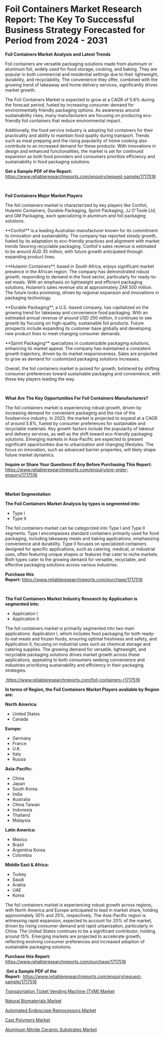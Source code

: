 <p><h1>Foil Containers Market Research Report: The Key To Successful Business Strategy Forecasted for Period from 2024 - 2031</h1></p><p><strong>Foil Containers Market Analysis and Latest Trends</strong></p>
<p><p>Foil containers are versatile packaging solutions made from aluminum or aluminum foil, widely used for food storage, cooking, and baking. They are popular in both commercial and residential settings due to their lightweight, durability, and recyclability. The convenience they offer, combined with the growing trend of takeaway and home delivery services, significantly drives market growth.</p><p>The Foil Containers Market is expected to grow at a CAGR of 5.6% during the forecast period, fueled by increasing consumer demand for environmentally friendly packaging options. As awareness around sustainability rises, many manufacturers are focusing on producing eco-friendly foil containers that reduce environmental impact. </p><p>Additionally, the food service industry is adopting foil containers for their practicality and ability to maintain food quality during transport. Trends such as meal prepping and the rising popularity of home cooking also contribute to an increased demand for these products. With innovations in design and enhanced functionalities, the market is set for continued expansion as both food providers and consumers prioritize efficiency and sustainability in food packaging solutions.</p></p>
<p><strong>Get a Sample PDF of the Report:&nbsp;</strong> <a href="https://www.reliableresearchreports.com/enquiry/request-sample/1717516?utm_campaign=1333&utm_medium=2&utm_source=Github&utm_content=ia&utm_term=14102024&utm_id=foil-containers">https://www.reliableresearchreports.com/enquiry/request-sample/1717516</a></p>
<p>&nbsp;</p>
<p><strong>Foil Containers Major Market Players</strong></p>
<p><p>The foil containers market is characterized by key players like Confoil, Hulamin Containers, Durable Packaging, Sprint Packaging, JJ O'Toole Ltd, and GM Packaging, each specializing in aluminum and foil packaging solutions.</p><p>**Confoil** is a leading Australian manufacturer known for its commitment to innovation and sustainability. The company has reported steady growth, fueled by its adaptation to eco-friendly practices and alignment with market trends favoring recyclable packaging. Confoil's sales revenue is estimated to be around AUD 35 million, with future growth anticipated through expanding product lines.</p><p>**Hulamin Containers**, based in South Africa, enjoys significant market presence in the African region. The company has demonstrated robust growth, responding to demand in the food sector, particularly for ready-to-eat meals. With an emphasis on lightweight and efficient packaging solutions, Hulamin’s sales revenue sits at approximately ZAR 500 million. The future looks promising, driven by regional expansion and innovations in packaging technology.</p><p>**Durable Packaging**, a U.S.-based company, has capitalized on the growing trend for takeaway and convenience food packaging. With an estimated annual revenue of around USD 250 million, it continues to see growth by focusing on high-quality, sustainable foil products. Future prospects include expanding its customer base globally and developing new product lines to meet changing consumer demands.</p><p>**Sprint Packaging** specializes in customizable packaging solutions, enhancing its market appeal. The company has maintained a consistent growth trajectory, driven by its market responsiveness. Sales are projected to grow as demand for customized packaging solutions increases.</p><p>Overall, the foil containers market is poised for growth, bolstered by shifting consumer preferences toward sustainable packaging and convenience, with these key players leading the way.</p></p>
<p>&nbsp;</p>
<p><strong>What Are The Key Opportunities For Foil Containers Manufacturers?</strong></p>
<p><p>The foil containers market is experiencing robust growth, driven by increasing demand for convenient packaging and the rise of the foodservice industry. In 2023, the market is projected to expand at a CAGR of around 5.8%, fueled by consumer preferences for sustainable and recyclable materials. Key growth factors include the popularity of takeout and delivery services, as well as the shift toward eco-friendly packaging solutions. Emerging markets in Asia-Pacific are expected to present significant opportunities due to urbanization and changing lifestyles. The focus on innovation, such as advanced barrier properties, will likely shape future market dynamics.</p></p>
<p><strong>Inquire or Share Your Questions If Any Before Purchasing This Report:</strong> <a href="https://www.reliableresearchreports.com/enquiry/pre-order-enquiry/1717516?utm_campaign=1333&utm_medium=2&utm_source=Github&utm_content=ia&utm_term=14102024&utm_id=foil-containers">https://www.reliableresearchreports.com/enquiry/pre-order-enquiry/1717516</a></p>
<p>&nbsp;</p>
<p><strong>Market Segmentation</strong></p>
<p><strong>The Foil Containers Market Analysis by types is segmented into:</strong></p>
<p><ul><li>Type I</li><li>Type II</li></ul></p>
<p><p>The foil containers market can be categorized into Type I and Type II segments. Type I encompasses standard containers primarily used for food packaging, including takeaway meals and baking applications, emphasizing convenience and durability. Type II focuses on specialized containers designed for specific applications, such as catering, medical, or industrial uses, often featuring unique shapes or features that cater to niche markets. Both types cater to the growing demand for versatile, recyclable, and effective packaging solutions across various industries.</p></p>
<p><strong>Purchase this Report:&nbsp;</strong><a href="https://www.reliableresearchreports.com/purchase/1717516?utm_campaign=1333&utm_medium=2&utm_source=Github&utm_content=ia&utm_term=14102024&utm_id=foil-containers">https://www.reliableresearchreports.com/purchase/1717516</a></p>
<p>&nbsp;</p>
<p><strong>The Foil Containers Market Industry Research by Application is segmented into:</strong></p>
<p><ul><li>Application I</li><li>Application II</li></ul></p>
<p><p>The foil containers market is primarily segmented into two main applications: Application I, which includes food packaging for both ready-to-eat meals and frozen foods, ensuring optimal freshness and safety, and Application II, focusing on industrial uses such as chemical storage and catering supplies. The growing demand for versatile, lightweight, and recyclable packaging solutions drives market growth across these applications, appealing to both consumers seeking convenience and industries prioritizing sustainability and efficiency in their packaging strategies.</p></p>
<p><a href="https://www.reliableresearchreports.com/foil-containers-r1717516?utm_campaign=1333&utm_medium=2&utm_source=Github&utm_content=ia&utm_term=14102024&utm_id=foil-containers">&nbsp;https://www.reliableresearchreports.com/foil-containers-r1717516</a></p>
<p><strong>In terms of Region, the Foil Containers Market Players available by Region are:</strong></p>
<p>
    <p> <strong> North America: </strong>
        <ul>
            <li>United States</li>
            <li>Canada</li>
        </ul>
        </p> 
    <p> <strong> Europe: </strong>
        <ul>
            <li>Germany</li>
            <li>France</li>
            <li>U.K.</li>
            <li>Italy</li>
            <li>Russia</li>
        </ul>
        </p> 
    <p> <strong> Asia-Pacific: </strong>
        <ul>
            <li>China</li>
            <li>Japan</li>
            <li>South Korea</li>
            <li>India</li>
            <li>Australia</li>
            <li>China Taiwan</li>
            <li>Indonesia</li>
            <li>Thailand</li>
            <li>Malaysia</li>
        </ul>
        </p> 
    <p> <strong> Latin America: </strong>
        <ul>
            <li>Mexico</li>
            <li>Brazil</li>
            <li>Argentina Korea</li>
            <li>Colombia</li>
        </ul>
        </p> 
    <p> <strong> Middle East & Africa: </strong>
        <ul>
            <li>Turkey</li>
            <li>Saudi</li>
            <li>Arabia</li>
            <li>UAE</li>
            <li>Korea</li>
        </ul>
    </p>
    </p>
<p><p>The foil containers market is experiencing robust growth across regions, with North America and Europe anticipated to lead in market share, holding approximately 30% and 25%, respectively. The Asia-Pacific region is witnessing rapid expansion, expected to account for 20% of the market, driven by rising consumer demand and rapid urbanization, particularly in China. The United States continues to be a significant contributor, holding around 15%. Emerging markets are projected to accelerate growth, reflecting evolving consumer preferences and increased adoption of sustainable packaging solutions.</p></p>
<p><strong>Purchase this Report: </strong><a href="https://www.reliableresearchreports.com/purchase/1717516?utm_campaign=1333&utm_medium=2&utm_source=Github&utm_content=ia&utm_term=14102024&utm_id=foil-containers">https://www.reliableresearchreports.com/purchase/1717516</a></p>
<p>&nbsp;<strong>Get a Sample PDF of the Report:&nbsp;&nbsp;</strong><a href="https://www.reliableresearchreports.com/enquiry/request-sample/1717516?utm_campaign=1333&utm_medium=2&utm_source=Github&utm_content=ia&utm_term=14102024&utm_id=foil-containers">https://www.reliableresearchreports.com/enquiry/request-sample/1717516</a></p>
<p><strong></strong></p>
<p><p><a href="https://www.linkedin.com/pulse/global-transportation-ticket-vending-machine-tvm-market-projected-ks5zf?utm_campaign=1333&utm_medium=2&utm_source=Github&utm_content=ia&utm_term=14102024&utm_id=foil-containers">Transportation Ticket Vending Machine (TVM) Market</a></p><p><a href="https://www.linkedin.com/pulse/global-natural-biomaterials-market-trends-insights-growth-sjnlf?utm_campaign=1333&utm_medium=2&utm_source=Github&utm_content=ia&utm_term=14102024&utm_id=foil-containers">Natural Biomaterials Market</a></p><p><a href="https://www.linkedin.com/pulse/automated-endoscope-reprocessors-momentum-charting-75-cagr-f62rf?utm_campaign=1333&utm_medium=2&utm_source=Github&utm_content=ia&utm_term=14102024&utm_id=foil-containers">Automated Endoscope Reprocessors Market</a></p><p><a href="https://www.linkedin.com/pulse/booming-cast-polymers-market-sector-analysis-growth-projections-uhhef?utm_campaign=1333&utm_medium=2&utm_source=Github&utm_content=ia&utm_term=14102024&utm_id=foil-containers">Cast Polymers Market</a></p><p><a href="https://www.linkedin.com/pulse/strategic-forecast-aluminum-nitride-ceramic-substrates-market-x4j2f?utm_campaign=1333&utm_medium=2&utm_source=Github&utm_content=ia&utm_term=14102024&utm_id=foil-containers">Aluminum Nitride Ceramic Substrates Market</a></p></p>